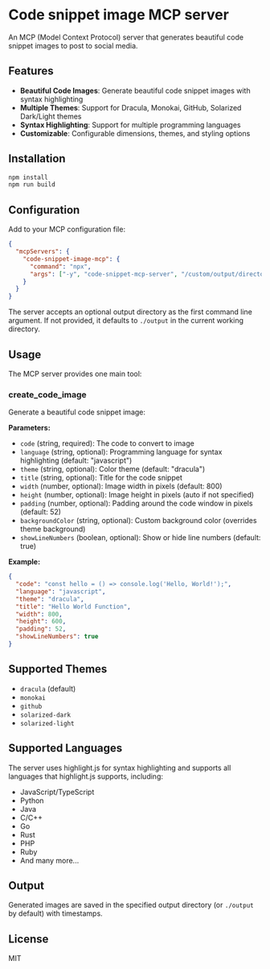 # Code snippet image MCP server

An MCP (Model Context Protocol) server that generates beautiful code snippet images to post to social media.

## Features

- **Beautiful Code Images**: Generate beautiful code snippet images with syntax highlighting
- **Multiple Themes**: Support for Dracula, Monokai, GitHub, Solarized Dark/Light themes
- **Syntax Highlighting**: Support for multiple programming languages
- **Customizable**: Configurable dimensions, themes, and styling options

## Installation

```bash
npm install
npm run build
```

## Configuration

Add to your MCP configuration file:

```json
{
  "mcpServers": {
    "code-snippet-image-mcp": {
      "command": "npx",
      "args": ["-y", "code-snippet-mcp-server", "/custom/output/directory"]
    }
  }
}
```

The server accepts an optional output directory as the first command line argument. If not provided, it defaults to `./output` in the current working directory.

## Usage

The MCP server provides one main tool:

### create_code_image

Generate a beautiful code snippet image:

**Parameters:**

- `code` (string, required): The code to convert to image
- `language` (string, optional): Programming language for syntax highlighting (default: "javascript")
- `theme` (string, optional): Color theme (default: "dracula")
- `title` (string, optional): Title for the code snippet
- `width` (number, optional): Image width in pixels (default: 800)
- `height` (number, optional): Image height in pixels (auto if not specified)
- `padding` (number, optional): Padding around the code window in pixels (default: 52)
- `backgroundColor` (string, optional): Custom background color (overrides theme background)
- `showLineNumbers` (boolean, optional): Show or hide line numbers (default: true)

**Example:**

```json
{
  "code": "const hello = () => console.log('Hello, World!');",
  "language": "javascript",
  "theme": "dracula",
  "title": "Hello World Function",
  "width": 800,
  "height": 600,
  "padding": 52,
  "showLineNumbers": true
}
```

## Supported Themes

- `dracula` (default)
- `monokai`
- `github`
- `solarized-dark`
- `solarized-light`

## Supported Languages

The server uses highlight.js for syntax highlighting and supports all languages that highlight.js supports, including:

- JavaScript/TypeScript
- Python
- Java
- C/C++
- Go
- Rust
- PHP
- Ruby
- And many more...

## Output

Generated images are saved in the specified output directory (or `./output` by default) with timestamps.

## License

MIT
